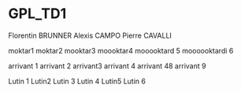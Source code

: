 # GPL_TD1
Florentin BRUNNER Alexis CAMPO Pierre CAVALLI

moktar1
moktar2
mooktar3
moooktar4
mooooktard 5
moooooktardi 6


arrivant 1
arrivant 2
arrivant3
arrivant 4
arrivant 48
arrivant 9

Lutin 1
Lutin2
Lutin 3
Lutin 4
Lutin5
Lutin 6
